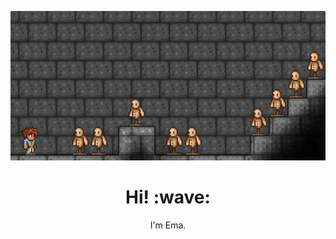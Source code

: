 [![Social banner](https://github.com/ema11412/ema11412/blob/main/assets/terra.gif)](https://github.com/ema11412)
<h1 align='center'> Hi! :wave:</h1>
<p align='center'>
I'm Ema.
</p>
